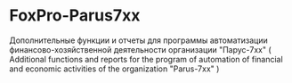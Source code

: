 # FoxPro-Parus7xx
Дополнительные функции и отчеты для программы автоматизации финансово-хозяйственной деятельности организации "Парус-7хх" ( Additional functions and reports for the program of automation of financial and economic activities of the organization "Parus-7xx" )
